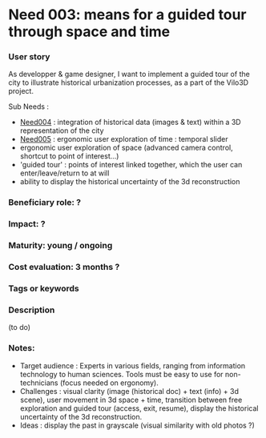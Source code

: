 # Need 003: means for a guided tour through space and time

### User story
As developper & game designer, I want to implement a guided tour of the city to illustrate historical urbanization processes, as a part of the Vilo3D project. 

Sub Needs :
* [Need004](Need004.md) : integration of historical data (images & text) within a 3D representation of the city
* [Need005](Need005.md) : ergonomic user exploration of time : temporal slider 
* ergonomic user exploration of space (advanced camera control, shortcut to point of interest...)
* 'guided tour' : points of interest linked together, which the user can enter/leave/return to at will
* ability to display the historical uncertainty of the 3d reconstruction

### Beneficiary role: ?

### Impact: ?

### Maturity: young / ongoing

### Cost evaluation: 3 months ?

### Tags or keywords

### Description

(to do)

### Notes:

* Target audience : Experts in various fields, ranging from information technology to human sciences. Tools must be easy to use for non-technicians (focus needed on ergonomy).
* Challenges : visual clarity (image (historical doc) + text (info) + 3d scene), user movement in 3d space + time, transition between free exploration and guided tour (access, exit, resume), display the historical uncertainty of the 3d reconstruction.
* Ideas : display the past in grayscale (visual similarity with old photos ?)
